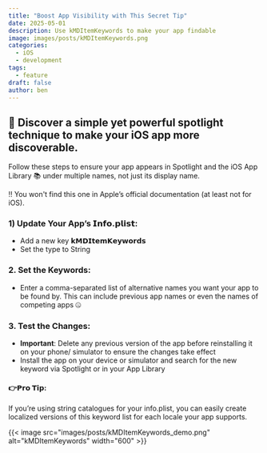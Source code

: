 ```yaml
---
title: "Boost App Visibility with This Secret Tip"
date: 2025-05-01
description: Use kMDItemKeywords to make your app findable
image: images/posts/kMDItemKeywords.png
categories:
  - iOS
  - development
tags:
  - feature
draft: false
author: ben
---
```


## 🚀 Discover a simple yet powerful spotlight technique to make your iOS app more discoverable.

Follow these steps to ensure your app appears in Spotlight and the iOS App Library 📚 under multiple names, not just its display name.

‼️ You won't find this one in Apple’s official documentation (at least not for iOS).

### 1) Update Your App’s 𝗜𝗻𝗳𝗼.𝗽𝗹𝗶𝘀𝘁:
- Add a new key **𝗸𝗠𝗗𝗜𝘁𝗲𝗺𝗞𝗲𝘆𝘄𝗼𝗿𝗱𝘀**
- Set the type to String

### 2. Set the Keywords:
 - Enter a comma-separated list of alternative names you want your app to be found by. This can include previous app names or even the names of competing apps 🤐

### 3. Test the Changes:
- **Important**: Delete any previous version of the app before reinstalling it on your phone/ simulator to ensure the changes take effect
- Install the app on your device or simulator and search for the new keyword via Spotlight or in your App Library


#### 👉𝗣𝗿𝗼 𝗧𝗶𝗽:
If you’re using string catalogues for your info.plist, you can easily create localized versions of this keyword list for each locale your app supports.

<!-- Hint: this is using a shortcode to display the image -->
{{< image src="images/posts/kMDItemKeywords_demo.png" alt="kMDItemKeywords" width="600" >}}
